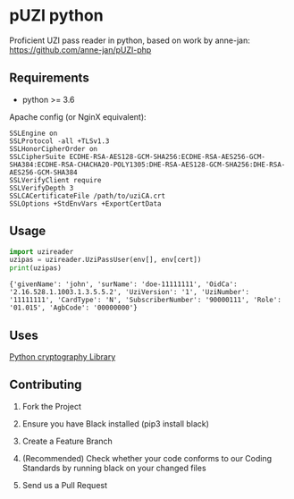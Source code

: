 # pUZI python
Proficient UZI pass reader in python, based on work by anne-jan: https://github.com/anne-jan/pUZI-php

## Requirements

* python >= 3.6

Apache config (or NginX equivalent):
```apacheconf
SSLEngine on
SSLProtocol -all +TLSv1.3
SSLHonorCipherOrder on
SSLCipherSuite ECDHE-RSA-AES128-GCM-SHA256:ECDHE-RSA-AES256-GCM-SHA384:ECDHE-RSA-CHACHA20-POLY1305:DHE-RSA-AES128-GCM-SHA256:DHE-RSA-AES256-GCM-SHA384
SSLVerifyClient require
SSLVerifyDepth 3
SSLCACertificateFile /path/to/uziCA.crt
SSLOptions +StdEnvVars +ExportCertData
```

## Usage

```python
import uzireader
uzipas = uzireader.UziPassUser(env[], env[cert])
print(uzipas)
```

```text
{'givenName': 'john', 'surName': 'doe-11111111', 'OidCa': '2.16.528.1.1003.1.3.5.5.2', 'UziVersion': '1', 'UziNumber': '11111111', 'CardType': 'N', 'SubscriberNumber': '90000111', 'Role': '01.015', 'AgbCode': '00000000'}
```

## Uses

[Python cryptography Library](https://cryptography.io/en/)

## Contributing

1. Fork the Project

2. Ensure you have Black installed (pip3 install black)

3. Create a Feature Branch

4. (Recommended) Check whether your code conforms to our Coding Standards by running black on your changed files

5. Send us a Pull Request
